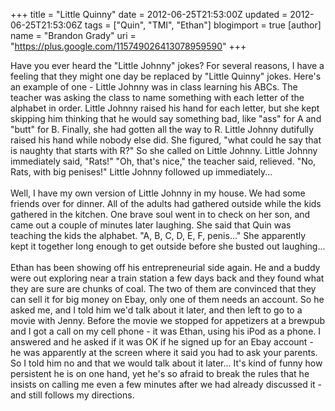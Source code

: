 +++
title = "Little Quinny"
date = 2012-06-25T21:53:00Z
updated = 2012-06-25T21:53:06Z
tags = ["Quin", "TMI", "Ethan"]
blogimport = true 
[author]
	name = "Brandon Grady"
	uri = "https://plus.google.com/115749026413078959590"
+++

Have you ever heard the "Little Johnny" jokes? For several reasons, I have a feeling that they might one day be replaced by "Little Quinny" jokes. Here's an example of one - Little Johnny was in class learning his ABCs. The teacher was asking the class to name something with each letter of the alphabet in order. Little Johnny raised his hand for each letter, but she kept skipping him thinking that he would say something bad, like "ass" for A and "butt" for B. Finally, she had gotten all the way to R. Little Johnny dutifully raised his hand while nobody else did. She figured, "what could he say that is naughty that starts with R?" So she called on Little Johnny. Little Johnny immediately said, "Rats!" "Oh, that's nice," the teacher said, relieved. "No, Rats, with big penises!" Little Johnny followed up immediately...<br/><br/>Well, I have my own version of Little Johnny in my house. We had some friends over for dinner. All of the adults had gathered outside while the kids gathered in the kitchen. One brave soul went in to check on her son, and came out a couple of minutes later laughing. She said that Quin was teaching the kids the alphabet. "A, B, C, D, E, F, penis..." She apparently kept it together long enough to get outside before she busted out laughing...<br/><br/>Ethan has been showing off his entrepreneurial side again. He and a buddy were out exploring near a train station a few days back and they found what they are sure are chunks of coal. The two of them are convinced that they can sell it for big money on Ebay, only one of them needs an account. So he asked me, and I told him we'd talk about it later, and then left to go to a movie with Jenny. Before the movie we stopped for appetizers at a brewpub and I got a call on my cell phone - it was Ethan, using his iPod as a phone. I answered and he asked if it was OK if he signed up for an Ebay account - he was apparently at the screen where it said you had to ask your parents. So I told him no and that we would talk about it later... It's kind of funny how persistent he is on one hand, yet he's so afraid to break the rules that he insists on calling me even a few minutes after we had already discussed it - and still follows my directions.<br/><br/>
